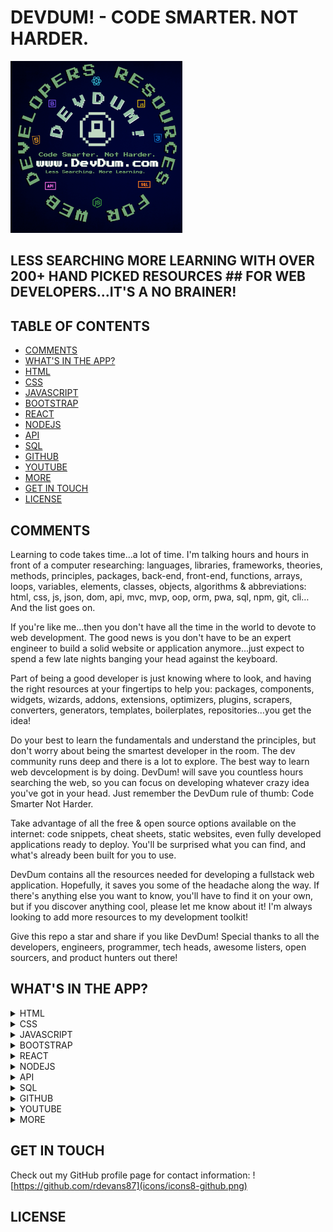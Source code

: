 # DEVDUM! - CODE SMARTER. NOT HARDER.

<img alt="devdum" title="devdum" src="DevDum copy (1).png" width="275px" />

## LESS SEARCHING MORE LEARNING WITH OVER 200+ HAND PICKED RESOURCES ## FOR WEB DEVELOPERS...IT'S A NO BRAINER!


## TABLE OF CONTENTS 

* [COMMENTS](#COMMENTS)
* [WHAT'S IN THE APP?](#what'sintheapp?)
* [HTML](#html)
* [CSS](#css)
* [JAVASCRIPT](#javascript)
* [BOOTSTRAP](#bootstrap)
* [REACT](#react)
* [NODEJS](#nodejs)
* [API](#api)
* [SQL](#sql)
* [GITHUB](#github)
* [YOUTUBE](#youtube)
* [MORE](#more)
* [GET IN TOUCH](#getintouch)
* [LICENSE](#license)

## COMMENTS

Learning to code takes time...a lot of time. I'm talking hours and hours in front of a computer researching: languages, libraries, frameworks, theories, methods, principles, packages, back-end, front-end, functions, arrays, loops, variables, elements, classes, objects, algorithms & abbreviations: html, css, js, json, dom, api, mvc, mvp, oop, orm, pwa, sql, npm, git, cli… And the list goes on. 

If you're like me...then you don't have all the time in the world to devote to web development. The good news is you don't have to be an expert engineer to build a solid website or application anymore...just expect to spend a few late nights banging your head against the keyboard. 

Part of being a good developer is just knowing where to look, and having the right resources at your fingertips to help you: packages, components, widgets, wizards, addons, extensions, optimizers, plugins, scrapers, converters, generators, templates, boilerplates, repositories...you get the idea!
 
Do your best to learn the fundamentals and understand the principles, but don't worry about being the smartest developer in the room. The dev community runs deep and there is a lot to explore. The best way to learn web devcelopment is by doing. DevDum! will save you countless hours searching the web, so you can focus on developing whatever crazy idea you've got in your head. Just remember the DevDum rule of thumb: Code Smarter Not Harder. 

Take advantage of all the free & open source options available on the internet: code snippets, cheat sheets, static websites, even fully developed applications ready to deploy. You'll be surprised what you can find, and what's already been built for you to use. 

DevDum contains all the resources needed for developing a fullstack web application. Hopefully, it saves you some of the headache along the way. If there's anything else you want to know, you'll have to find it on your own, but if you discover anything cool, please let me know about it! I'm always looking to add more resources to my development toolkit! 

 Give this repo a star and share if you like DevDum! Special thanks to all the developers, engineers, programmer, tech heads, awesome listers, open sourcers, and product hunters out there! 

 ## WHAT'S IN THE APP?


<details>
<summary>HTML</summary>
<br>
Insert HTML Resources
</details>
<details>
<summary>CSS</summary>
<br>
Insert CSS Resources
</details>
<details>
<summary>JAVASCRIPT</summary>
<br>
Insert JAVASCRIPT Resources
</details>
<details>
<summary>BOOTSTRAP</summary>
<br>
Insert BOOTSTRAP Resources
</details>
<details>
<summary>REACT</summary>
<br>
Insert REACTResources
</details>
<details>
<summary>NODEJS</summary>
<br>
Insert NODEJS Resources
</details>
<details>
<summary>API</summary>
<br>
Insert API Resources
</details>
<details>
<summary>SQL</summary>
<br>
Insert SQL Resources
</details>
<details>
<summary>GITHUB</summary>
<br>
Insert GITHUB Resources
</details>
<details>
<summary>YOUTUBE</summary>
<br>
Insert YOUTUBE Resources
</details>
<details>
<summary>MORE</summary>
<br>
Insert MORE Resources
</details>


## GET IN TOUCH
Check out my GitHub profile page for contact information: ![https://github.com/rdevans87](icons/icons8-github.png)

## LICENSE



